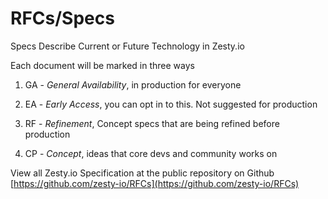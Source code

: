 # RFCs/Specs

Specs Describe Current or Future Technology in Zesty.io

Each document will be marked in three ways 

1. GA - _General Availability_, in production for everyone

 2. EA - _Early Access_, you can opt in to this. Not suggested for production 

3. RF - _Refinement_, Concept specs that are being refined before production

4. CP - _Concept_, ideas that core devs and community works on

View all Zesty.io Specification at the public repository on Github [https://github.com/zesty-io/RFCs](https://github.com/zesty-io/RFCs)

